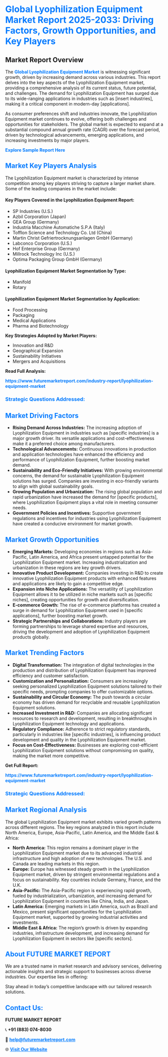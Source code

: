 <h1 style="color: #007BFF;">Global Lyophilization Equipment Market Report 2025-2033: Driving Factors, Growth Opportunities, and Key Players</h1>

<section id="overview">
<h2>Market Report Overview</h2>
<p>The <a href="https://www.futuremarketreport.com/industry-report/lyophilization-equipment-market" style="color: #007BFF; text-decoration: none;"><strong>Global Lyophilization Equipment Market</strong></a> is witnessing significant growth, driven by increasing demand across various industries. This report delves into the key aspects of the Lyophilization Equipment market, providing a comprehensive analysis of its current status, future potential, and challenges. The demand for Lyophilization Equipment has surged due to its wide-ranging applications in industries such as [insert industries], making it a critical component in modern-day [applications].</p>
<p>As consumer preferences shift and industries innovate, the Lyophilization Equipment market continues to evolve, offering both challenges and opportunities for stakeholders. The global market is expected to expand at a substantial compound annual growth rate (CAGR) over the forecast period, driven by technological advancements, emerging applications, and increasing investments by major players.</p>
</section>

<section id="overview">
<p><a href="https://www.futuremarketreport.com/request-sample/reportId=87941" style="color: #007BFF; text-decoration: none;"><strong>Explore Sample Report Here</strong></a></p>
</section>

<section id="key-players">
<h2 style="color: #007BFF;">Market Key Players Analysis</h2>
<p>The Lyophilization Equipment market is characterized by intense competition among key players striving to capture a larger market share. Some of the leading companies in the market include:</p>
<h4>Key Players Covered in the Lyophilization Equipment Report:</h4>
<ul><li>SP Industries (U.S.)</li><li>Azbil Corporation (Japan)</li><li>GEA Group (Germany)</li><li>Industria Macchine Automatiche S.P.A (Italy)</li><li>Tofflon Science and Technology Co. Ltd (China)</li><li>Martin Christ Gefriertrocknungsanlagen GmbH (Germany)</li><li>Labconco Corporation (U.S.)</li><li>Hof Enterprise Group (Germany)</li><li>Millrock Technology Inc (U.S.)</li><li>Optima Packaging Group GmbH (Germany)</li></ul>
<h4>Lyophilization Equipment Market Segmentation by Type:</h4>
<ul><li>Manifold</li><li>Rotary</li></ul>

<h4>Lyophilization Equipment Market Segmentation by Application:</h4>
<ul><li>Food Processing</li><li>Packaging</li><li>Medical Applications</li><li>Pharma and Biotechnology</li></ul>
<p><strong>Key Strategies Adopted by Market Players:</strong></p>
<ul>
<li>Innovation and R&D</li>
<li>Geographical Expansion</li>
<li>Sustainability Initiatives</li>
<li>Mergers and Acquisitions</li>
</ul>
</section>

<section>
<p><strong>Read Full Analysis: </strong></p><a href="https://www.futuremarketreport.com/industry-report/lyophilization-equipment-market" style="color: #007BFF; text-decoration: none;"><strong>https://www.futuremarketreport.com/industry-report/lyophilization-equipment-market</strong></a>
<h3 style="color: #007BFF;">Strategic Questions Addressed:</h3>
</section>

<section id="driving-factors">
<h2 style="color: #007BFF;">Market Driving Factors</h2>
<ul>
<li><strong>Rising Demand Across Industries:</strong> The increasing adoption of Lyophilization Equipment in industries such as [specific industries] is a major growth driver. Its versatile applications and cost-effectiveness make it a preferred choice among manufacturers.</li>
<li><strong>Technological Advancements:</strong> Continuous innovations in production and application technologies have enhanced the efficiency and performance of Lyophilization Equipment, further boosting market demand.</li>
<li><strong>Sustainability and Eco-Friendly Initiatives:</strong> With growing environmental concerns, the demand for sustainable Lyophilization Equipment solutions has surged. Companies are investing in eco-friendly variants to align with global sustainability goals.</li>
<li><strong>Growing Population and Urbanization:</strong> The rising global population and rapid urbanization have increased the demand for [specific products], where Lyophilization Equipment plays a vital role in meeting consumer needs.</li>
<li><strong>Government Policies and Incentives:</strong> Supportive government regulations and incentives for industries using Lyophilization Equipment have created a conducive environment for market growth.</li>
</ul>
</section>

<section id="growth-opportunities">
<h2 style="color: #007BFF;">Market Growth Opportunities</h2>
<ul>
<li><strong>Emerging Markets:</strong> Developing economies in regions such as Asia-Pacific, Latin America, and Africa present untapped potential for the Lyophilization Equipment market. Increasing industrialization and urbanization in these regions are key growth drivers.</li>
<li><strong>Innovative Product Development:</strong> Companies investing in R&D to create innovative Lyophilization Equipment products with enhanced features and applications are likely to gain a competitive edge.</li>
<li><strong>Expansion into Niche Applications:</strong> The versatility of Lyophilization Equipment allows it to be utilized in niche markets such as [specific niches], creating opportunities for growth and diversification.</li>
<li><strong>E-commerce Growth:</strong> The rise of e-commerce platforms has created a surge in demand for Lyophilization Equipment used in [specific applications], further boosting market growth.</li>
<li><strong>Strategic Partnerships and Collaborations:</strong> Industry players are forming partnerships to leverage shared expertise and resources, driving the development and adoption of Lyophilization Equipment products globally.</li>
</ul>
</section>

<section id="trending-factors">
<h2 style="color: #007BFF;">Market Trending Factors</h2>
<ul>
<li><strong>Digital Transformation:</strong> The integration of digital technologies in the production and distribution of Lyophilization Equipment has improved efficiency and customer satisfaction.</li>
<li><strong>Customization and Personalization:</strong> Consumers are increasingly seeking personalized Lyophilization Equipment solutions tailored to their specific needs, prompting companies to offer customizable options.</li>
<li><strong>Sustainability and Circular Economy:</strong> The push towards a circular economy has driven demand for recyclable and reusable Lyophilization Equipment solutions.</li>
<li><strong>Increased Investment in R&D:</strong> Companies are allocating significant resources to research and development, resulting in breakthroughs in Lyophilization Equipment technology and applications.</li>
<li><strong>Regulatory Compliance:</strong> Adherence to strict regulatory standards, particularly in industries like [specific industries], is influencing product development and quality in the Lyophilization Equipment market.</li>
<li><strong>Focus on Cost-Effectiveness:</strong> Businesses are exploring cost-efficient Lyophilization Equipment solutions without compromising on quality, making the market more competitive.</li>
</ul>
</section>

<section>
<p><strong>Get Full Report: </strong></p><a href="https://www.futuremarketreport.com/industry-report/lyophilization-equipment-market" style="color: #007BFF; text-decoration: none;"><strong>https://www.futuremarketreport.com/industry-report/lyophilization-equipment-market</strong></a>
<h3 style="color: #007BFF;">Strategic Questions Addressed:</h3>
</section>


<section id="regional-analysis">
<h2 style="color: #007BFF;">Market Regional Analysis</h2>
<p>The global Lyophilization Equipment market exhibits varied growth patterns across different regions. The key regions analyzed in this report include North America, Europe, Asia-Pacific, Latin America, and the Middle East & Africa:</p>
<ul>
<li><strong>North America:</strong> This region remains a dominant player in the Lyophilization Equipment market due to its advanced industrial infrastructure and high adoption of new technologies. The U.S. and Canada are leading markets in this region.</li>
<li><strong>Europe:</strong> Europe has witnessed steady growth in the Lyophilization Equipment market, driven by stringent environmental regulations and a focus on sustainability. Key countries include Germany, France, and the U.K.</li>
<li><strong>Asia-Pacific:</strong> The Asia-Pacific region is experiencing rapid growth, fueled by industrialization, urbanization, and increasing demand for Lyophilization Equipment in countries like China, India, and Japan.</li>
<li><strong>Latin America:</strong> Emerging markets in Latin America, such as Brazil and Mexico, present significant opportunities for the Lyophilization Equipment market, supported by growing industrial activities and investments.</li>
<li><strong>Middle East & Africa:</strong> The region’s growth is driven by expanding industries, infrastructure development, and increasing demand for Lyophilization Equipment in sectors like [specific sectors].</li>
</ul>
</section>

<footer>
<h2 style="color: #007BFF;">About FUTURE MARKET REPORT</h2>
<p>We are a trusted name in market research and advisory services, delivering actionable insights and strategic support to businesses across diverse industries. Our expertise lies in offering:</p>

<p>Stay ahead in today’s competitive landscape with our tailored research solutions.</p>

<h2 style="color: #007BFF;">Contact Us:</h2>
<p><strong>FUTURE MARKET REPORT</strong></p>
<p>📞 <strong>+91 (883) 074-8030</strong></p>
<p>📧 <strong><a href="mailto:help@futuremarketreport.com" style="color: #007BFF;">help@futuremarketreport.com</a></strong></p>
<p>🌐 <strong><a href="https://www.futuremarketreport.com/" style="color: #007BFF;">Visit Our Website</a></strong></p>
</footer>
